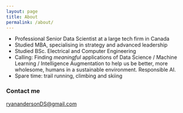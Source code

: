 ```yaml
---
layout: page
title: About
permalink: /about/
---
```


* Professional Senior Data Scientist at a large tech firm in Canada
* Studied MBA, specialising in strategy and advanced leadership
* Studied BSc. Electrical and Computer Engineering
* Calling: Finding _meaningful_ applications of Data Science / Machine Learning / Intelligence Augmentation to help us be better, more wholesome, humans in a sustainable environment. Responsible AI.
* Spare time: trail running, climbing and skiing

### Contact me

[ryanandersonDS@gmail.com](mailto:ryanandersonDS@gmail.com)
